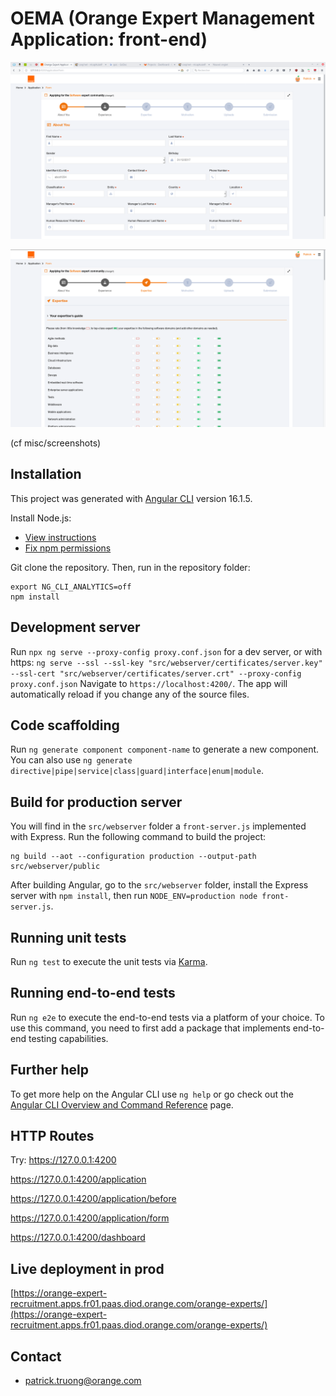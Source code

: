 # OEMA (Orange Expert Management Application: front-end)

![preview image 1](./misc/screenshots/screenshot1.png)

![preview image 2](./misc/screenshots/screenshot3.png)

(cf misc/screenshots)

## Installation

This project was generated with [Angular CLI](https://github.com/angular/angular-cli) version 16.1.5.

Install Node.js:

* [View instructions](https://nodejs.org/en/download/package-manager/)
* [Fix npm permissions](https://docs.npmjs.com/getting-started/fixing-npm-permissions)

Git clone the repository. Then, run in the repository folder:

    export NG_CLI_ANALYTICS=off
    npm install

## Development server

Run `npx ng serve --proxy-config proxy.conf.json` for a dev server, or with https:
`ng serve --ssl --ssl-key "src/webserver/certificates/server.key" --ssl-cert "src/webserver/certificates/server.crt" --proxy-config proxy.conf.json`
Navigate to `https://localhost:4200/`. The app will automatically reload if you
change any of the source files.

## Code scaffolding

Run `ng generate component component-name` to generate a new component. You can also use `ng generate directive|pipe|service|class|guard|interface|enum|module`.

## Build for production server

You will find in the `src/webserver` folder a `front-server.js` implemented with
Express. Run the following command to build the project:

    ng build --aot --configuration production --output-path src/webserver/public

After building Angular, go to the `src/webserver` folder, install the Express
server with `npm install`, then run `NODE_ENV=production node front-server.js`.

## Running unit tests

Run `ng test` to execute the unit tests via [Karma](https://karma-runner.github.io).

## Running end-to-end tests

Run `ng e2e` to execute the end-to-end tests via a platform of your choice. To use this command, you need to first add a package that implements end-to-end testing capabilities.

## Further help

To get more help on the Angular CLI use `ng help` or go check out the [Angular CLI Overview and Command Reference](https://angular.io/cli) page.

## HTTP Routes

Try:
<https://127.0.0.1:4200>

<https://127.0.0.1:4200/application>

<https://127.0.0.1:4200/application/before>

<https://127.0.0.1:4200/application/form>

<https://127.0.0.1:4200/dashboard>

## Live deployment in prod

[https://orange-expert-recruitment.apps.fr01.paas.diod.orange.com/orange-experts/](https://orange-expert-recruitment.apps.fr01.paas.diod.orange.com/orange-experts/)

## Contact

* <patrick.truong@orange.com>
